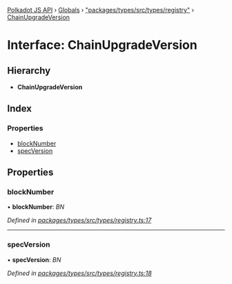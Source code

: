 [Polkadot JS API](../README.md) › [Globals](../globals.md) › ["packages/types/src/types/registry"](../modules/_packages_types_src_types_registry_.md) › [ChainUpgradeVersion](_packages_types_src_types_registry_.chainupgradeversion.md)

# Interface: ChainUpgradeVersion

## Hierarchy

* **ChainUpgradeVersion**

## Index

### Properties

* [blockNumber](_packages_types_src_types_registry_.chainupgradeversion.md#blocknumber)
* [specVersion](_packages_types_src_types_registry_.chainupgradeversion.md#specversion)

## Properties

###  blockNumber

• **blockNumber**: *BN*

*Defined in [packages/types/src/types/registry.ts:17](https://github.com/polkadot-js/api/blob/4b3b853c27/packages/types/src/types/registry.ts#L17)*

___

###  specVersion

• **specVersion**: *BN*

*Defined in [packages/types/src/types/registry.ts:18](https://github.com/polkadot-js/api/blob/4b3b853c27/packages/types/src/types/registry.ts#L18)*
